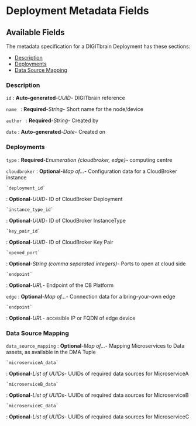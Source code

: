 <style>
  .md-content__button {
    display: none;
  }
</style>
# Deployment Metadata Fields

## Available Fields 

The metadata specification for a DIGITbrain Deployment
has these sections:

- [Description](#description)
- [Deployments](#deployments)
- [Data Source Mapping](#data-source-mapping)


### Description


`id`
:   **Auto-generated**-*UUID*- DIGITbrain reference


`name `
:   **Required**-*String*- Short name for the node/device


`author `
:   **Required**-*String*- Created by


`date`
:   **Auto-generated**-*Date*- Created on



### Deployments


`type`
:   **Required**-*Enumeration {cloudbroker, edge}*- computing centre


`cloudbroker`
:   **Optional**-*Map of…*- Configuration data for a CloudBroker instance

    `deployment_id`
:   **Optional**-*UUID*- ID of CloudBroker Deployment

    `instance_type_id`
:   **Optional**-*UUID*- ID of CloudBroker InstanceType

    `key_pair_id`
:   **Optional**-*UUID*- ID of CloudBroker Key Pair

    `opened_port`
:   **Optional**-*String (comma separated integers)*- Ports to open at cloud side

    `endpoint`
:   **Optional**-*URL*- Endpoint of the CB Platform

`edge`
:   **Optional**-*Map of…*- Connection data for a bring-your-own edge

    `endpoint`
:   **Optional**-*URL*- accesible IP or FQDN of edge device


### Data Source Mapping


`data_source_mapping`
:   **Optional**-*Map of…*- Mapping Microservices to Data assets, as available in the DMA Tuple

    `microserviceA_data`
:   **Optional**-*List of UUIDs*- UUIDs of required data sources for MicroserviceA

    `microserviceB_data`
:   **Optional**-*List of UUIDs*- UUIDs of required data sources for MicroserviceB

    `microserviceC_data`
:   **Optional**-*List of UUIDs*- UUIDs of required data sources for MicroserviceC
